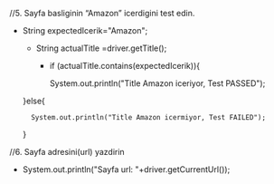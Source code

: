 //5. Sayfa basliginin “Amazon” icerdigini test edin.
- String expectedIcerik="Amazon";

  - String actualTitle =driver.getTitle();

    - if (actualTitle.contains(expectedIcerik)){

        System.out.println("Title Amazon iceriyor, Test PASSED");

  }else{

        System.out.println("Title Amazon icermiyor, Test FAILED");

    }

//6. Sayfa adresini(url) yazdirin

- System.out.println("Sayfa url: "+driver.getCurrentUrl());
